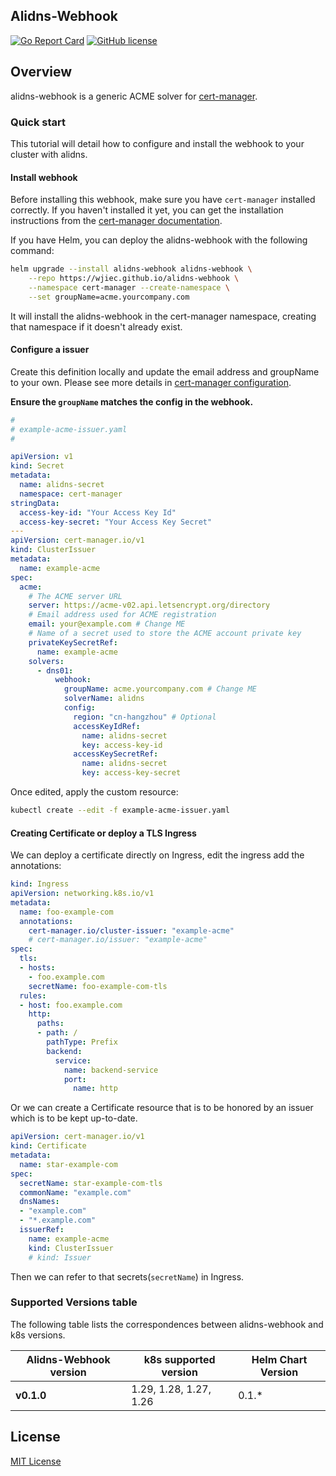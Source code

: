 Alidns-Webhook
---

[![Go Report Card](https://goreportcard.com/badge/github.com/wjiec/alidns-webhook)](https://goreportcard.com/report/github.com/wjiec/alidns-webhook)
[![GitHub license](https://img.shields.io/github/license/wjiec/alidns-webhook.svg)](https://github.com/wjiec/alidns-webhook/blob/main/LICENSE)

## Overview

alidns-webhook is a generic ACME solver for [cert-manager](https://github.com/cert-manager/cert-manager).

### Quick start

This tutorial will detail how to configure and install the webhook to your cluster with alidns.


#### Install webhook

Before installing this webhook, make sure you have `cert-manager` installed correctly.
If you haven't installed it yet, you can get the installation instructions from the [cert-manager documentation][1].

If you have Helm, you can deploy the alidns-webhook with the following command:
```bash
helm upgrade --install alidns-webhook alidns-webhook \
    --repo https://wjiec.github.io/alidns-webhook \
    --namespace cert-manager --create-namespace \
    --set groupName=acme.yourcompany.com
```

It will install the alidns-webhook in the cert-manager namespace, creating that namespace if it doesn't already exist.


#### Configure a issuer

Create this definition locally and update the email address and groupName to your own. Please see more details in [cert-manager configuration][2].

__Ensure the `groupName` matches the config in the webhook.__

```yaml
#
# example-acme-issuer.yaml
#

apiVersion: v1
kind: Secret
metadata:
  name: alidns-secret
  namespace: cert-manager
stringData:
  access-key-id: "Your Access Key Id"
  access-key-secret: "Your Access Key Secret"
---
apiVersion: cert-manager.io/v1
kind: ClusterIssuer
metadata:
  name: example-acme
spec:
  acme:
    # The ACME server URL
    server: https://acme-v02.api.letsencrypt.org/directory
    # Email address used for ACME registration
    email: your@example.com # Change ME
    # Name of a secret used to store the ACME account private key
    privateKeySecretRef:
      name: example-acme
    solvers:
      - dns01:
          webhook:
            groupName: acme.yourcompany.com # Change ME
            solverName: alidns
            config:
              region: "cn-hangzhou" # Optional
              accessKeyIdRef:
                name: alidns-secret
                key: access-key-id
              accessKeySecretRef:
                name: alidns-secret
                key: access-key-secret
```

Once edited, apply the custom resource:
```bash
kubectl create --edit -f example-acme-issuer.yaml
```


#### Creating Certificate or deploy a TLS Ingress

We can deploy a certificate directly on Ingress, edit the ingress add the annotations:
```yaml
kind: Ingress
apiVersion: networking.k8s.io/v1
metadata:
  name: foo-example-com
  annotations:
    cert-manager.io/cluster-issuer: "example-acme"
    # cert-manager.io/issuer: "example-acme"
spec:
  tls:
  - hosts:
    - foo.example.com
    secretName: foo-example-com-tls
  rules:
  - host: foo.example.com
    http:
      paths:
      - path: /
        pathType: Prefix
        backend:
          service:
            name: backend-service
            port:
              name: http
```

Or we can create a Certificate resource that is to be honored by an issuer which is to be kept up-to-date.
```yaml
apiVersion: cert-manager.io/v1
kind: Certificate
metadata:
  name: star-example-com
spec:
  secretName: star-example-com-tls
  commonName: "example.com"
  dnsNames:
  - "example.com"
  - "*.example.com"
  issuerRef:
    name: example-acme
    kind: ClusterIssuer
    # kind: Issuer
```
Then we can refer to that secrets(`secretName`) in Ingress.


### Supported Versions table

The following table lists the correspondences between alidns-webhook and k8s versions.

| Alidns-Webhook version | k8s supported version  | Helm Chart Version |
|------------------------|------------------------|--------------------|
| **v0.1.0**             | 1.29, 1.28, 1.27, 1.26 | 0.1.*              |


## License

[MIT License](https://github.com/wjiec/alidns-webhook/blob/main/LICENSE)


[1]: https://cert-manager.io/docs/installation/
[2]: https://cert-manager.io/docs/configuration/
